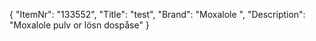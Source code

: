 {
  "ItemNr": "133552",
  "Title": "test",
  "Brand": "Moxalole ",
  "Description": "Moxalole pulv or lösn dospåse"
}